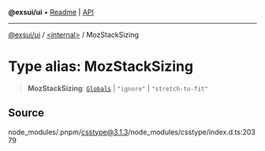 **@exsui/ui** • [Readme](../../README.md) \| [API](../../globals.md)

***

[@exsui/ui](../../README.md) / [\<internal\>](../README.md) / MozStackSizing

# Type alias: MozStackSizing

> **MozStackSizing**: [`Globals`](Globals.md) \| `"ignore"` \| `"stretch-to-fit"`

## Source

node\_modules/.pnpm/csstype@3.1.3/node\_modules/csstype/index.d.ts:20379
